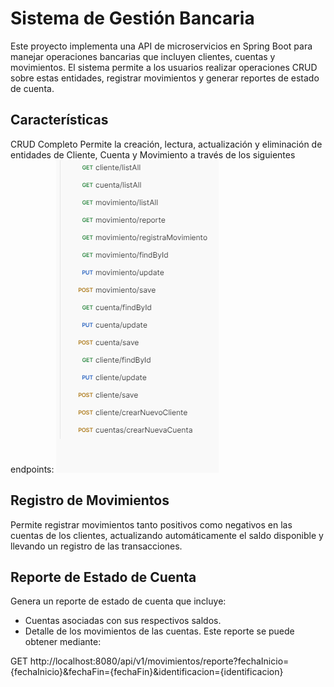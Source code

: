 # Sistema de Gestión Bancaria

Este proyecto implementa una API de microservicios en Spring Boot para manejar operaciones bancarias que incluyen clientes, cuentas y movimientos. El sistema permite a los usuarios realizar operaciones CRUD sobre estas entidades, registrar movimientos y generar reportes de estado de cuenta.
## Características
CRUD Completo
Permite la creación, lectura, actualización y eliminación de entidades de Cliente, Cuenta y Movimiento a través de los siguientes endpoints:
![img.png](img.png)

## Registro de Movimientos
Permite registrar movimientos tanto positivos como negativos en las cuentas de los clientes, actualizando automáticamente el saldo disponible y llevando un registro de las transacciones.


## Reporte de Estado de Cuenta
Genera un reporte de estado de cuenta que incluye:

- Cuentas asociadas con sus respectivos saldos.
- Detalle de los movimientos de las cuentas.
Este reporte se puede obtener mediante:

GET http://localhost:8080/api/v1/movimientos/reporte?fechaInicio={fechaInicio}&fechaFin={fechaFin}&identificacion={identificacion}